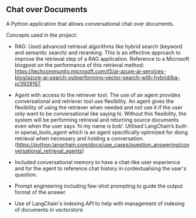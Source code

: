 ## Chat over Documents

A Python application that allows conversational chat over documents. 

Concepts used in the project:

- RAG: Used advanced retrieval algorithms like hybrid search (keyword and semantic search) and reranking. This is an effective approach to improve the retrieval step of a RAG application. Reference to a Microsoft blogpost on the performance of this retrieval method: https://techcommunity.microsoft.com/t5/ai-azure-ai-services-blog/azure-ai-search-outperforming-vector-search-with-hybrid/ba-p/3929167
- Agent with access to the retriever tool. The use of an agent provides conversational and retriever tool use flexibility. An agent gives the flexibility of using the retriever when needed and not use it if the user only want to be conversational like saying hi. Without this flexibility, the system will be performing retrieval and returning source documents even when the user says ‘hi my name is bob’. Utilised LangChain’s built-in openai_tools_agent which is an agent specifically optimized for doing retrieval when necessary and holding a conversation.	(https://python.langchain.com/docs/use_cases/question_answering/conversational_retrieval_agents)

- Included conversational memory to have a chat-like user experience and for the agent to reference chat history in contextualising the user's question.
- Prompt engineering including few-shot prompting to guide the output format of the answer.
- Use of LangChain's indexing API to help with management of indexing of documents in vectorstore


